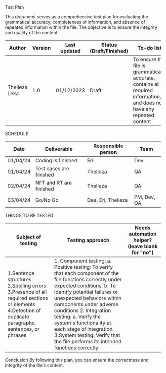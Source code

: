 Test Plan 

This document serves as a comprehensive test plan for evaluating the grammatical accuracy, completeness of information, and absence of repeated information within the file. The objective is to ensure the integrity and quality of the content.


| Author | Version |  Last updated | Status (Draft/Finished)   | To-do list | 
|--------------------|--------------|----------------------------|---------------------|-------------------------------------------------------------------------------------------------|
| Thelleza Leka | 1.0 | 01/12/2023 | Draft | To ensure the file is grammatically accurate, contains all required information, and does not have any repeated content| 



SCHEDULE

| Date | Deliverable | Responsible person | Team | 
|----------|--------------|----------------------------|-----------------------------------------|
|01/04/24 | Coding is finished  | Eri | Dev | 
| 01/04/24 | Test cases are finished | Thelleza | QA | 
| 02/04/24 | NFT and RT are finished  | Thelleza | QA | 
| 03/04/24 | Go/No Go  | Dea, Eri, Thelleza  | PM, Dev, QA | 



 THINGS TO BE TESTED 

 | Subject of testing | Testing approach | Needs automation helper? (leave blank for "no") |
 |---------------------|-----------------------|----------------------------------------|
 | 1.Sentence structures  2.Spelling errors  3.Presence of all required sections or elements  4.Detection of duplicate paragraphs, sentences, or phrases | 1. Component testing:  a. Positive testing: To verify that each component of the file functions correctly under expected conditions.  b. To identify potential failures or unexpected behaviors within components under adverse conditions  2. Integration testing:  a. Verify the system's functionality at each stage of integration.  3.System testing: Verify that the file performs its intended functions correctly.|        |



Conclusion
By following this plan, you can ensure the correctness and integrity of the file's content.
